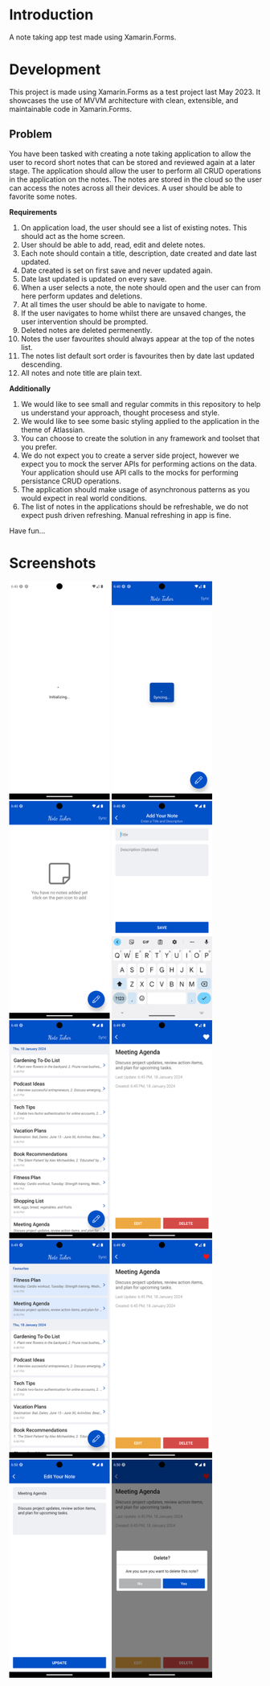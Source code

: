 # Introduction

A note taking app test made using Xamarin.Forms.

# Development

This project is made using Xamarin.Forms as a test project last May 2023. It showcases the use of MVVM architecture with clean, extensible, and maintainable code in Xamarin.Forms.

## Problem

You have been tasked with creating a note taking application to allow the user to record short notes that can be stored and reviewed again at a later stage. The application should allow the user to perform all CRUD operations in the application on the notes. The notes are stored in the cloud so the user can access the notes across all their devices. A user should be able to favorite some notes.

**Requirements**
1. On application load, the user should see a list of existing notes. This should act as the home screen.
2. User should be able to add, read, edit and delete notes.
3. Each note should contain a title, description, date created and date last updated.
4. Date created is set on first save and never updated again.
5. Date last updated is updated on every save.
6. When a user selects a note, the note should open and the user can from here perform updates and deletions.
7. At all times the user should be able to navigate to home.
8. If the user navigates to home whilst there are unsaved changes, the user intervention should be prompted.
9. Deleted notes are deleted permenently.
10. Notes the user favourites should always appear at the top of the notes list.
11. The notes list default sort order is favourites then by date last updated descending.
12. All notes and note title are plain text.

**Additionally**
1. We would like to see small and regular commits in this repository to help us understand your approach, thought procesess and style.
2. We would like to see some basic styling applied to the application in the theme of Atlassian.
3. You can choose to create the solution in any framework and toolset that you prefer.
4. We do not expect you to create a server side project, however we expect you to mock the server APIs for performing actions on the data. Your application should use API calls to the mocks for performing persistance CRUD operations.
4. The application should make usage of asynchronous patterns as you would expect in real world conditions.
5. The list of notes in the applications should be refreshable, we do not expect push driven refreshing. Manual refreshing in app is fine.

Have fun...

# Screenshots

<img src="./screenshots/1.png" alt="Screenshot1" width="200"/> <img src="./screenshots/2.png" alt="Screenshot2" width="200"/> <img src="./screenshots/3.png" alt="Screenshot3" width="200"/> <img src="./screenshots/4.png" alt="Screenshot4" width="200"/> <img src="./screenshots/5.png" alt="Screenshot5" width="200"/> <img src="./screenshots/6.png" alt="Screenshot6" width="200"/> <img src="./screenshots/7.png" alt="Screenshot7" width="200"/> <img src="./screenshots/8.png" alt="Screenshot8" width="200"/> <img src="./screenshots/9.png" alt="Screenshot9" width="200"/> <img src="./screenshots/10.png" alt="Screenshot10" width="200"/>